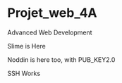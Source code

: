 # Projet_web_4A
Advanced Web Development

Slime is Here

Noddin is here too, with PUB_KEY2.0

SSH Works
